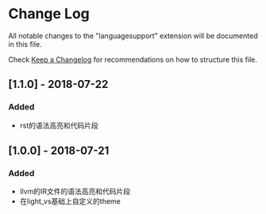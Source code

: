 
# Change Log
All notable changes to the "languagesupport" extension will be documented in this file.

Check [Keep a Changelog](http://keepachangelog.com/) for recommendations on how to structure this file.

## [1.1.0] - 2018-07-22
### Added
- rst的语法高亮和代码片段

## [1.0.0] - 2018-07-21
### Added
- llvm的IR文件的语法高亮和代码片段
- 在light_vs基础上自定义的theme